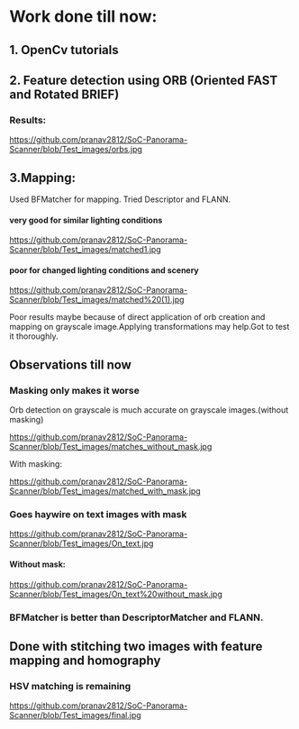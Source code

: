 # Work done till now:

## 1. OpenCv tutorials

## 2. Feature detection using ORB (Oriented FAST and Rotated BRIEF)

### Results:

https://github.com/pranav2812/SoC-Panorama-Scanner/blob/Test_images/orbs.jpg

## 3.Mapping:

Used BFMatcher for mapping.
Tried Descriptor and FLANN.

#### very good for similar lighting conditions

https://github.com/pranav2812/SoC-Panorama-Scanner/blob/Test_images/matched1.jpg

#### poor for changed lighting conditions and scenery

https://github.com/pranav2812/SoC-Panorama-Scanner/blob/Test_images/matched%20(1).jpg

Poor results maybe because of direct application of orb creation and mapping on grayscale image.Applying transformations may help.Got to test it thoroughly.

## Observations till now

### Masking only makes it worse

Orb detection on grayscale is much accurate on grayscale images.(without masking)

https://github.com/pranav2812/SoC-Panorama-Scanner/blob/Test_images/matches_without_mask.jpg

With masking:

https://github.com/pranav2812/SoC-Panorama-Scanner/blob/Test_images/matched_with_mask.jpg

### Goes haywire on text images with mask

https://github.com/pranav2812/SoC-Panorama-Scanner/blob/Test_images/On_text.jpg

#### Without mask:

https://github.com/pranav2812/SoC-Panorama-Scanner/blob/Test_images/On_text%20without_mask.jpg

### BFMatcher is better than DescriptorMatcher and FLANN.

## Done with stitching two images with feature mapping and homography
### HSV matching is remaining 

https://github.com/pranav2812/SoC-Panorama-Scanner/blob/Test_images/final.jpg





